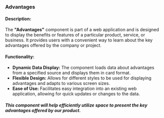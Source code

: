 ### Advantages

#### Description:
The **"Advantages"** component is part of a web application and is designed to display the benefits or features of a particular product, service, or business. It provides users with a convenient way to learn about the key advantages offered by the company or project.


#### Functionality:
- **Dynamic Data Display:** The component loads data about advantages from a specified source and displays them in card format.
- **Flexible Design:** Allows for different styles to be used for displaying advantages and adapts to various screen sizes.
- **Ease of Use:** Facilitates easy integration into an existing web application, allowing for quick updates or changes to the data.

##### This component will help efficiently utilize space to present the key advantages offered by our product.